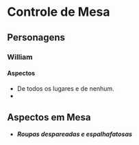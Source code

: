 
# Controle de Mesa
## Personagens

### William


#### Aspectos

+ De todos os lugares e de nenhum.
+ 

## Aspectos em Mesa

+ ___Roupas despareadas e espalhafatosas___
<!--stackedit_data:
eyJoaXN0b3J5IjpbMTczMzQ3ODUyNSwtMTQyNTYwNjk4N119
-->